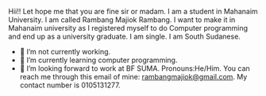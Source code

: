 Hii!!
Let hope me that you are fine sir or madam.
I am a student in Mahanaim University. 
I am called Rambang Majiok Rambang. 
I want to make it in Mahanaim university as I registered myself to do Computer programming and end up as a university graduate.
I am single.
I am South Sudanese.
- 🔭 I’m not currently working. 
- 🌱 I’m currently learning computer programming. 
- 👯 I’m looking forward to work at BF SUMA.
Pronouns:He/Him.
You can reach me through this email of mine: rambangmajiok@gmail.com.
My contact number is 0105131277.

